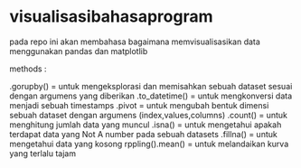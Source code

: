 # visualisasibahasaprogram

pada repo ini akan membahasa bagaimana memvisualisasikan data menggunakan pandas dan matplotlib 

methods :

.gorupby() = untuk mengeksplorasi dan memisahkan sebuah dataset sesuai dengan argumens yang diberikan 
.to_datetime() = untuk mengkonversi data menjadi sebuah timestamps
.pivot = untuk mengubah bentuk dimensi sebuah dataset dengan argumens (index,values,columns)
.count() = untuk menghitung jumlah data yang muncul 
.isna() = untuk mengetahui apakah terdapat data yang Not A number pada sebuah datasets
.fillna() = untuk mengetahui data yang kosong
rppling().mean() = untuk melandaikan kurva yang terlalu tajam 
